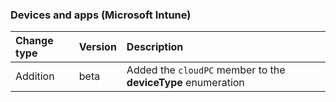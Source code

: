### Devices and apps (Microsoft Intune)

| **Change type** | **Version** | **Description** |
|:---|:---|:---|
|Addition|beta|Added the `cloudPC` member to the **deviceType** enumeration|
